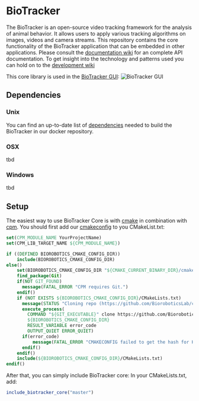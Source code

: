 # BioTracker
The BioTracker is an open-source video tracking framework for the analysis of animal behavior.
It allows users to apply various tracking algorithms on images, videos and camera streams.
This repository contains the core functionality of the BioTracker application that can be embedded in other applications.
Please consult the [documentation wiki](https://github.com/BioroboticsLab/biotracker_core/wiki/Documentation) for an complete API documentation.
To get insight into the technology and patterns used you can hold on to the [development wiki](https://github.com/BioroboticsLab/biotracker_core/wiki/Development)

This core library is used in the [BioTracker GUI](https://github.com/BioroboticsLab/biotracker_gui):
![BioTracker GUI](https://cloud.githubusercontent.com/assets/831215/10982001/2ca550c6-840b-11e5-9bd8-f4e13846438d.png) 

## Dependencies
### Unix
You can find an up-to-date list of [dependencies](https://github.com/BioroboticsLab/DockerFiles/blob/master/biotracker/dependencies.sh)
needed to build the BioTracker in our docker repository.

### OSX
tbd

### Windows
tbd

## Setup
The easiest way to use BioTracker Core is with [cmake](https://cmake.org/) in combination with [cpm](http://www.cpm.rocks/).
You should first add our [cmakeconfig](https://github.com/BioroboticsLab/cmakeconfig) to you CMakeList.txt:
```CMake
set(CPM_MODULE_NAME YourProjectName)
set(CPM_LIB_TARGET_NAME ${CPM_MODULE_NAME})

if ((DEFINED BIOROBOTICS_CMAKE_CONFIG_DIR))
    include(BIOROBOTICS_CMAKE_CONFIG_DIR)
else()
    set(BIOROBOTICS_CMAKE_CONFIG_DIR "${CMAKE_CURRENT_BINARY_DIR}/cmakeconfig" CACHE TYPE STRING)
    find_package(Git)
    if(NOT GIT_FOUND)
      message(FATAL_ERROR "CPM requires Git.")
    endif()
    if (NOT EXISTS ${BIOROBOTICS_CMAKE_CONFIG_DIR}/CMakeLists.txt)
      message(STATUS "Cloning repo (https://github.com/BioroboticsLab/cmakeconfig.git)")
      execute_process(
        COMMAND "${GIT_EXECUTABLE}" clone https://github.com/BioroboticsLab/cmakeconfig.git
        ${BIOROBOTICS_CMAKE_CONFIG_DIR}
        RESULT_VARIABLE error_code
        OUTPUT_QUIET ERROR_QUIET)
      if(error_code)
          message(FATAL_ERROR "CMAKECONFIG failed to get the hash for HEAD")
      endif()
    endif()
    include(${BIOROBOTICS_CMAKE_CONFIG_DIR}/CMakeLists.txt)
endif()
```

After that, you can simply include BioTracker core:
In your CMakeLists.txt, add:
```CMake
include_biotracker_core("master")
```

